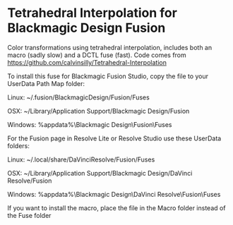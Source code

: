 # Tetrahedral Interpolation for Blackmagic Design Fusion

Color transformations using tetrahedral interpolation, includes both an macro (sadly slow) and a DCTL fuse (fast).
Code comes from https://github.com/calvinsilly/Tetrahedral-Interpolation


To install this fuse for Blackmagic Fusion Studio, copy the file to your UserData Path Map folder:

Linux:
  ~/.fusion/BlackmagicDesign/Fusion/Fuses

OSX: 
  ~/Library/Application Support/Blackmagic Design/Fusion

Windows:
  %appdata%\Blackmagic Design\Fusion\Fuses


For the Fusion page in Resolve Lite or Resolve Studio use these UserData folders:

Linux: 
  ~/.local/share/DaVinciResolve/Fusion/Fuses

OSX:
  ~/Library/Application Support/Blackmagic Design/DaVinci Resolve/Fusion

Windows:
  %appdata%\Blackmagic Design\DaVinci Resolve\Fusion\Fuses
  
  
If you want to install the macro, place the file in the Macro folder instead of the Fuse folder
